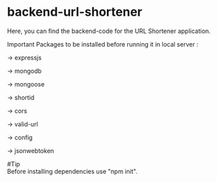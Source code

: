 # backend-url-shortener

Here, you can find the backend-code for the URL Shortener application.

Important Packages to be installed before running it in local server :

-> expressjs

-> mongodb

-> mongoose

-> shortid

-> cors

-> valid-url

-> config

-> jsonwebtoken



#Tip      
Before installing dependencies use "npm init".
